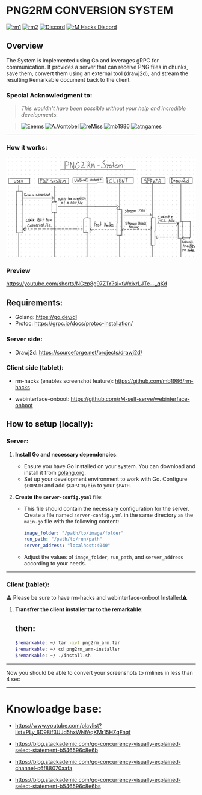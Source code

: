 # PNG2RM CONVERSION SYSTEM

[![rm1](https://img.shields.io/badge/rM1-supported-green)](https://remarkable.com/store/remarkable)
[![rm2](https://img.shields.io/badge/rM2-supported-green)](https://remarkable.com/store/remarkable-2)
[![Discord](https://img.shields.io/discord/385916768696139794.svg?label=reMarkable&logo=discord&logoColor=ffffff&color=7389D8&labelColor=6A7EC2)](https://discord.gg/ATqQGfu)
[![rM Hacks Discord](https://img.shields.io/discord/1153374327123759104.svg?label=rM%20Hacks&logo=discord&logoColor=ffffff&color=ffb759&labelColor=d99c4c)](https://discord.gg/bgVXW2bchN)



## Overview
The System is implemented using Go and leverages gRPC for communication. It provides a server that can receive PNG files in chunks, save them, convert them using an external tool (drawj2d), and stream the resulting Remarkable document back to the client.

### Special Acknowledgment to:
>*This wouldn't have been possible without your help and incredible developments.*

> [<img src="https://github.com/Eeems.png" alt="Eeems" width="60"/>](https://github.com/Eeems)
> [<img src="https://a.fsdn.com/con/images/sandiego/icons/default-avatar.png" alt="A.Vontobel" width="60"/>](https://sourceforge.net/u/qwert2003/profile/)
> [<img src="https://github.com/rM-self-serve.png" alt="reMiss" width="60"/>](https://github.com/rM-self-serve)
> [<img src="https://github.com/mb1986.png" alt="mb1986" width="60"/>](https://github.com/mb1986)
> [<img src="https://github.com/atngames.png" alt="atngames" width="60"/>](https://github.com/atngames)

--- 

### How it works:

![alt text](doc/5af92af8-47d3-43cf-aa18-f74750ed8da5.jpeg)

### Preview

https://youtube.com/shorts/NGzp8g97Z1Y?si=tWxixrLJTe--_qKd

## Requirements:
- Golang: https://go.dev/dl
- Protoc: https://grpc.io/docs/protoc-installation/
### Server side:

- Drawj2d: https://sourceforge.net/projects/drawj2d/

### Client side (tablet):
- rm-hacks (enables screenshot feature): https://github.com/mb1986/rm-hacks

- webinterface-onboot: https://github.com/rM-self-serve/webinterface-onboot 


## How to setup (locally):
### Server:
1. **Install Go and necessary dependencies**:
   - Ensure you have Go installed on your system. You can download and install it from [golang.org](https://golang.org/).
   - Set up your development environment to work with Go. Configure `$GOPATH` and add `$GOPATH/bin` to your `$PATH`.

2. **Create the `server-config.yaml` file**:
   - This file should contain the necessary configuration for the server. Create a file named `server-config.yaml` in the same directory as the `main.go` file with the following content:

     ```yaml
     image_folder: "/path/to/image/folder"
     run_path: "/path/to/run/path"
     server_address: "localhost:4040"
     ```

   - Adjust the values of `image_folder`, `run_path`, and `server_address` according to your needs.


---

### Client (tablet):

⚠️ Please be sure to have rm-hacks and webinterface-onboot Installed⚠️


1. **Transfrer the client installer tar to the remarkable:**

   then:
   - 
   ```bash
   $remarkable: ~/ tar -xvf png2rm_arm.tar
   $remarkable: ~/ cd png2rm_arm-installer
   $remarkable: ~/ ./install.sh

   ```
---

Now you should be able to convert your screenshots to rmlines in less than 4 sec


---

# Knowloadge base:
 
- https://www.youtube.com/playlist?list=PLy_6D98if3UJd5hxWNfAqKMr15HZqFnqf

- https://blog.stackademic.com/go-concurrency-visually-explained-select-statement-b546596c8e6b

- https://blog.stackademic.com/go-concurrency-visually-explained-channel-c6f88070aafa

- https://blog.stackademic.com/go-concurrency-visually-explained-select-statement-b546596c8e6bs
